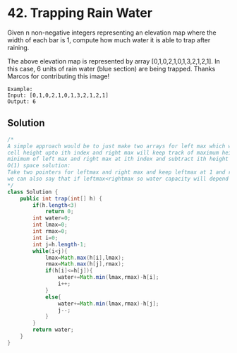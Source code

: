 # 42. Trapping Rain Water
Given n non-negative integers representing an elevation map where the width of each bar is 1, compute how much water it is able to trap after raining.


The above elevation map is represented by array [0,1,0,2,1,0,1,3,2,1,2,1]. 
In this case, 6 units of rain water (blue section) are being trapped. Thanks Marcos for contributing this image!
```
Example:
Input: [0,1,0,2,1,0,1,3,2,1,2,1]
Output: 6
```

## Solution
```java
/*
A simple approach would be to just make two arrays for left max which will keep track of left maximum
cell height upto ith index and right max will keep track of maximum height upto ith index so just take
minimum of left max and right max at ith index and subtract ith height with that. But this will take o(n) space.
O(1) space solution:
Take two pointers for leftmax and right max and keep leftmax at 1 and rightmax at end of array. leftmax will hold the maximum upto ith index and right max will hold maximum upto jth index. so with each iteration we check if height at ith index and jth index so whichever is lower we know we can fill water in that that cell as we have rightmax in the right and leftmax upto ith index and vice versa.
we can also say that if leftmax<rightmax so water capacity will depend upon leftmax or vice versa.
*/
class Solution {
    public int trap(int[] h) {
        if(h.length<3)
            return 0;
        int water=0;
        int lmax=0;
        int rmax=0;
        int i=0;
        int j=h.length-1;
        while(i<j){
            lmax=Math.max(h[i],lmax);
            rmax=Math.max(h[j],rmax);
            if(h[i]<=h[j]){
                water+=Math.min(lmax,rmax)-h[i];
                i++;
            }
            else{
                water+=Math.min(lmax,rmax)-h[j];
                j--;
            }
        }
        return water;
    }
}
```
